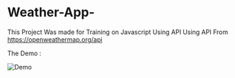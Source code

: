 # Weather-App-
This Project Was made for Training on Javascript Using API
Using API From https://openweathermap.org/api


The Demo :


![Demo](https://github.com/Amraboelmagdhussien/Weather-App-/assets/120594701/9dcd7bf9-991d-4f9b-a469-b58cd43b772e)

